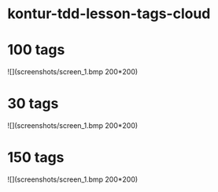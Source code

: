 # kontur-tdd-lesson-tags-cloud

# 100 tags
![](screenshots/screen_1.bmp 200*200)
# 30 tags
![](screenshots/screen_1.bmp 200*200)
# 150 tags
![](screenshots/screen_1.bmp 200*200)
